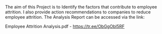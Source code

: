 The aim of this Project is to Identify the factors that contribute to employee attrition. I also provide action recommendations to companies to reduce employee attrition.
The Analysis Report can be accessed via the link: 

Employee Attrition Analysis.pdf - https://tr.ee/ObGgObl5RF
